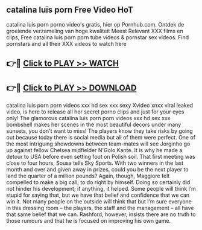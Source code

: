 ## catalina luis porn Free Video HoT 

catalina luis porn porno video's gratis, hier op Pornhub.com. Ontdek de groeiende verzameling van hoge kwaliteit Meest Relevant XXX films en clips,
Free catalina luis porn porn tube videos & pornstar sex videos. Find pornstars and all their XXX videos to watch here


## 👉🔴 [Click to PLAY >> WATCH](http://us.freeplayer.one?title=catalina_luis_porn&ref=16D)

## 👉🔴 [Click to PLAY >> DOWNLOAD](http://us.freeplayer.one?title=catalina_luis_porn&ref=16D)


catalina luis porn porn videos xxx hd sex xxx sexy Xvideo xnxx viral leaked video, is here to release all her secret porno clips and just for your eyes only! The glamorous catalina luis porn porn videos xxx hd sex xxx bombshell makes her scenes in the most beautiful decors under many sunsets, you don't want to miss! The players know they take risks by going out because today there is social media but all of them were perfect. One of the most intriguing showdowns between team-mates will see Jorginho go up against fellow Chelsea midfielder N'Golo Kante. It is why he made a detour to USA before even setting foot on Polish soil. That first meeting was close to four hours, Sousa tells Sky Sports. With two winners in the last month and over and given away in prizes, could you be the next player to land the quarter of a million pounds? Again, though, Maggiore felt compelled to make a big call; to do right by himself. Doing so certainly did not hinder his development; if anything, it helped. Some people will think I’m stupid for saying that, but we have that belief and confidence that we can win it. Not many people on the outside will think that but I’m sure everyone in this dressing room – the players, the staff and the management – all have that same belief that we can. Rashford, however, insists there are no truth to those rumours and that he is focused on improving his own game.